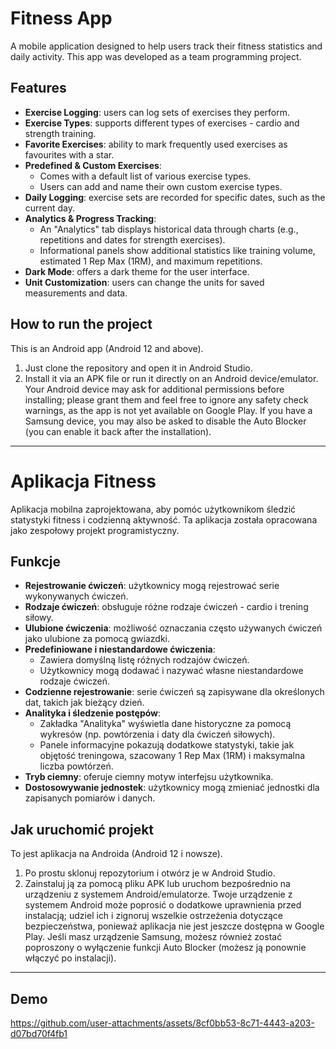 # Fitness App
A mobile application designed to help users track their fitness statistics and daily activity. This app was developed as a team programming project.

## Features
- **Exercise Logging**: users can log sets of exercises they perform.
- **Exercise Types**: supports different types of exercises - cardio and strength training.
- **Favorite Exercises**: ability to mark frequently used exercises as favourites with a star.
- **Predefined & Custom Exercises**:
    - Comes with a default list of various exercise types.
    - Users can add and name their own custom exercise types.
- **Daily Logging**: exercise sets are recorded for specific dates, such as the current day.
- **Analytics & Progress Tracking**:
    - An "Analytics" tab displays historical data through charts (e.g., repetitions and dates for strength exercises).
    - Informational panels show additional statistics like training volume, estimated 1 Rep Max (1RM), and maximum repetitions.
- **Dark Mode**: offers a dark theme for the user interface.
- **Unit Customization**: users can change the units for saved measurements and data.

## How to run the project
This is an Android app (Android 12 and above).
1. Just clone the repository and open it in Android Studio.
2. Install it via an APK file or run it directly on an Android device/emulator. Your Android device may ask for additional
permissions before installing; please grant them and feel free to ignore any safety check warnings, as the app is not yet
available on Google Play. If you have a Samsung device, you may also be asked to disable the Auto Blocker (you can enable it
back after the installation).

---

# Aplikacja Fitness
Aplikacja mobilna zaprojektowana, aby pomóc użytkownikom śledzić statystyki fitness i codzienną aktywność. Ta aplikacja została 
opracowana jako zespołowy projekt programistyczny.

## Funkcje
- **Rejestrowanie ćwiczeń**: użytkownicy mogą rejestrować serie wykonywanych ćwiczeń.
- **Rodzaje ćwiczeń**: obsługuje różne rodzaje ćwiczeń - cardio i trening siłowy.
- **Ulubione ćwiczenia**: możliwość oznaczania często używanych ćwiczeń jako ulubione za pomocą gwiazdki.
- **Predefiniowane i niestandardowe ćwiczenia**:
    - Zawiera domyślną listę różnych rodzajów ćwiczeń.
    - Użytkownicy mogą dodawać i nazywać własne niestandardowe rodzaje ćwiczeń.
- **Codzienne rejestrowanie**: serie ćwiczeń są zapisywane dla określonych dat, takich jak bieżący dzień.
- **Analityka i śledzenie postępów**:
    - Zakładka "Analityka" wyświetla dane historyczne za pomocą wykresów (np. powtórzenia i daty dla ćwiczeń siłowych).
    - Panele informacyjne pokazują dodatkowe statystyki, takie jak objętość treningowa, szacowany 1 Rep Max (1RM) i maksymalna liczba powtórzeń.
- **Tryb ciemny**: oferuje ciemny motyw interfejsu użytkownika.
- **Dostosowywanie jednostek**: użytkownicy mogą zmieniać jednostki dla zapisanych pomiarów i danych.

## Jak uruchomić projekt
To jest aplikacja na Androida (Android 12 i nowsze).
1. Po prostu sklonuj repozytorium i otwórz je w Android Studio.
2. Zainstaluj ją za pomocą pliku APK lub uruchom bezpośrednio na urządzeniu z systemem Android/emulatorze. Twoje urządzenie z
systemem Android może poprosić o dodatkowe uprawnienia przed instalacją; udziel ich i zignoruj wszelkie ostrzeżenia dotyczące
bezpieczeństwa, ponieważ aplikacja nie jest jeszcze dostępna w Google Play. Jeśli masz urządzenie Samsung, możesz również zostać
poproszony o wyłączenie funkcji Auto Blocker (możesz ją ponownie włączyć po instalacji).

---

## Demo
https://github.com/user-attachments/assets/8cf0bb53-8c71-4443-a203-d07bd70f4fb1

